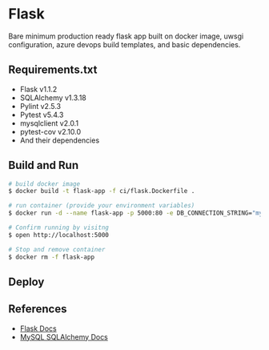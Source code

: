 # Flask
Bare minimum production ready flask app built on docker image, uwsgi configuration, azure devops build templates, and basic dependencies.

## Requirements.txt
- Flask v1.1.2
- SQLAlchemy v1.3.18
- Pylint v2.5.3
- Pytest v5.4.3
- mysqlclient v2.0.1
- pytest-cov v2.10.0
- And their dependencies

## Build and Run
```bash
# build docker image
$ docker build -t flask-app -f ci/flask.Dockerfile .

# run container (provide your environment variables)
$ docker run -d --name flask-app -p 5000:80 -e DB_CONNECTION_STRING="mysql+mysqldb://username:password@host:3306/pub_workspaces?ssl=true" -e APP_ENV="development" -e FLASK_ENV="development" flask-app

# Confirm running by visitng
$ open http://localhost:5000

# Stop and remove container
$ docker rm -f flask-app
```

## Deploy

## References 
- [Flask Docs](https://flask.palletsprojects.com/en/1.1.x/)
- [MySQL SQLAlchemy Docs](https://docs.sqlalchemy.org/en/13/dialects/mysql.html)
